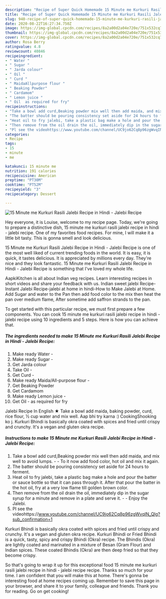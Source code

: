 ```yaml
---
description: "Recipe of Super Quick Homemade 15 Minute me Kurkuri Rasili Jalebi Recipe in Hindi - Jalebi Recipe"
title: "Recipe of Super Quick Homemade 15 Minute me Kurkuri Rasili Jalebi Recipe in Hindi - Jalebi Recipe"
slug: 940-recipe-of-super-quick-homemade-15-minute-me-kurkuri-rasili-jalebi-recipe-in-hindi-jalebi-recipe
date: 2020-08-22T16:27:34.750Z
image: https://img-global.cpcdn.com/recipes/8a2a00d2a04e720e/751x532cq70/15-minute-me-kurkuri-rasili-jalebi-recipe-in-hindi-jalebi-recipe-recipe-main-photo.jpg
thumbnail: https://img-global.cpcdn.com/recipes/8a2a00d2a04e720e/751x532cq70/15-minute-me-kurkuri-rasili-jalebi-recipe-in-hindi-jalebi-recipe-recipe-main-photo.jpg
cover: https://img-global.cpcdn.com/recipes/8a2a00d2a04e720e/751x532cq70/15-minute-me-kurkuri-rasili-jalebi-recipe-in-hindi-jalebi-recipe-recipe-main-photo.jpg
author: Rosa Berry
ratingvalue: 4.8
reviewcount: 40846
recipeingredient:
- " Water "
- " Sugar "
- " Jarda colour"
- " Oil "
- " Curd "
- " MaidaAllpurpose flour "
- " Beaking Powder"
- " Cardamom"
- " Lemon juice "
- " Oil  as required for fry"
recipeinstructions:
- "Take a bowl add curd,Beaking powder mix well then add maida, and mix well to avoid lumps.  To it now add food color, hot oil and mix it again."
- "The batter should be pouring consistency set aside for 24 hours to ferment."
- "Heat oil to fry jalebi, take a plastic bag make a hole and pour the batter or sauce bottle so that it can pass through it. After that pour the batter in the hot oil, fry at a very low flame till golden brown color."
- "Then remove from the oil drain the oil, immediately dip in the sugar syrup for a minute and remove in a plate and serve it.  Enjoy the Jalebi."
- "Pl see the videohttps://www.youtube.com/channel/UC9jo62Cq8p96zgWvqIN_Qlg?sub_confirmation=1"
categories:
- Recipe
tags:
- 15
- minute
- me

katakunci: 15 minute me 
nutrition: 191 calories
recipecuisine: American
preptime: "PT30M"
cooktime: "PT52M"
recipeyield: "3"
recipecategory: Dessert

---
```



![15 Minute me Kurkuri Rasili Jalebi Recipe in Hindi - Jalebi Recipe](https://img-global.cpcdn.com/recipes/8a2a00d2a04e720e/751x532cq70/15-minute-me-kurkuri-rasili-jalebi-recipe-in-hindi-jalebi-recipe-recipe-main-photo.jpg)

Hey everyone, it is Louise, welcome to my recipe page. Today, we're going to prepare a distinctive dish, 15 minute me kurkuri rasili jalebi recipe in hindi - jalebi recipe. One of my favorites food recipes. For mine, I will make it a little bit tasty. This is gonna smell and look delicious.

15 Minute me Kurkuri Rasili Jalebi Recipe in Hindi - Jalebi Recipe is one of the most well liked of current trending foods in the world. It is easy, it is quick, it tastes delicious. It is appreciated by millions every day. They're nice and they look fantastic. 15 Minute me Kurkuri Rasili Jalebi Recipe in Hindi - Jalebi Recipe is something that I've loved my whole life.

AapkiKitchen is all about Indian veg recipes. Learn interesting recipes in short videos and share your feedback with us. Indian sweet jalebi Recipe-Instant Jalebi Recipe-jalebi at home in hindi-How to Make Jalebi at Home. Add Sugar and water to the Pan then add food color to the mix then heat the pan over medium flame, After sometime add saffron strands to the pan.


To get started with this particular recipe, we must first prepare a few components. You can cook 15 minute me kurkuri rasili jalebi recipe in hindi - jalebi recipe using 10 ingredients and 5 steps. Here is how you can achieve that.

<!--inarticleads1-->

##### The ingredients needed to make 15 Minute me Kurkuri Rasili Jalebi Recipe in Hindi - Jalebi Recipe:

1. Make ready  Water -
1. Make ready  Sugar -
1. Get  Jarda colour
1. Take  Oil -
1. Get  Curd -
1. Make ready  Maida/All-purpose flour -
1. Get  Beaking Powder
1. Get  Cardamom
1. Make ready  Lemon juice -
1. Get  Oil - as required for fry


Jalebi Recipe In English ★ Take a bowl add maida, baking powder, curd, rice flour, ½ cup water and mix well. Aap bhi try karna :) CookingShooking ko j. Kurkuri Bhindi is basically okra coated with spices and fried until crispy and crunchy. It&#39;s a vegan and gluten okra recipe. 

<!--inarticleads2-->

##### Instructions to make 15 Minute me Kurkuri Rasili Jalebi Recipe in Hindi - Jalebi Recipe:

1. Take a bowl add curd,Beaking powder mix well then add maida, and mix well to avoid lumps. -  - To it now add food color, hot oil and mix it again.
1. The batter should be pouring consistency set aside for 24 hours to ferment.
1. Heat oil to fry jalebi, take a plastic bag make a hole and pour the batter or sauce bottle so that it can pass through it. After that pour the batter in the hot oil, fry at a very low flame till golden brown color.
1. Then remove from the oil drain the oil, immediately dip in the sugar syrup for a minute and remove in a plate and serve it. -  - Enjoy the Jalebi.
1. Pl see the videohttps://www.youtube.com/channel/UC9jo62Cq8p96zgWvqIN_Qlg?sub_confirmation=1


Kurkuri Bhindi is basically okra coated with spices and fried until crispy and crunchy. It&#39;s a vegan and gluten okra recipe. Kurkuri Bhindi or Fried Bhindi is a quick, tasty, spicy and crispy Bhindi (Okra) recipe. The Bhindis (Okra) are lightly coated and marinated in a mixture of Besan (Gram Flour) and Indian spices. These coated Bhindis (Okra) are then deep fried so that they become crispy. 

So that's going to wrap it up for this exceptional food 15 minute me kurkuri rasili jalebi recipe in hindi - jalebi recipe recipe. Thanks so much for your time. I am confident that you will make this at home. There's gonna be interesting food at home recipes coming up. Remember to save this page in your browser, and share it to your family, colleague and friends. Thank you for reading. Go on get cooking!
